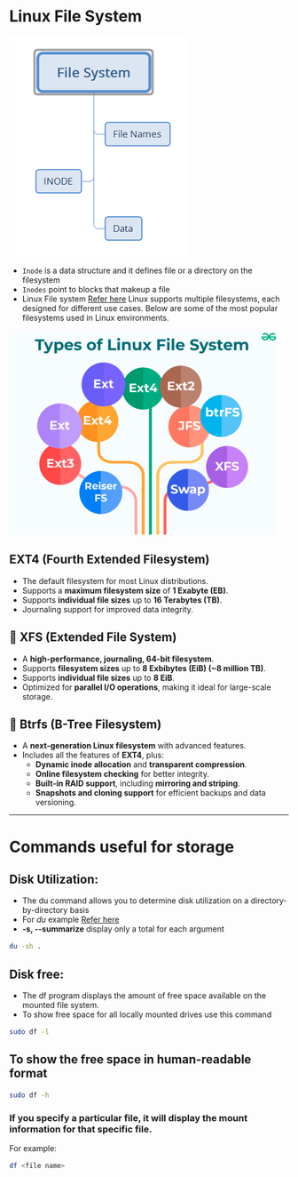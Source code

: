 # Linux File System
![Preview](../../images/linux/3.png)

- `Inode` is a data structure and it defines file or a directory on the filesystem
- `Inodes` point to blocks that makeup a file
- Linux File system [Refer here](https://www.geeksforgeeks.org/linux-file-system/)
Linux supports multiple filesystems, each designed for different use cases. Below are some of the most popular filesystems used in Linux environments.

![Preview](../../images/linux/4.png)

##  EXT4 (Fourth Extended Filesystem)
- The default filesystem for most Linux distributions.
- Supports a **maximum filesystem size** of **1 Exabyte (EB)**.
- Supports **individual file sizes** up to **16 Terabytes (TB)**.
- Journaling support for improved data integrity.

## 📌 XFS (Extended File System)
- A **high-performance, journaling, 64-bit filesystem**.
- Supports **filesystem sizes** up to **8 Exbibytes (EiB) (~8 million TB)**.
- Supports **individual file sizes** up to **8 EiB**.
- Optimized for **parallel I/O operations**, making it ideal for large-scale storage.

## 📌 Btrfs (B-Tree Filesystem)
- A **next-generation Linux filesystem** with advanced features.
- Includes all the features of **EXT4**, plus:
  - **Dynamic inode allocation** and **transparent compression**.
  - **Online filesystem checking** for better integrity.
  - **Built-in RAID support**, including **mirroring and striping**.
  - **Snapshots and cloning support** for efficient backups and data versioning.

---
# Commands useful for storage  

## Disk Utilization:
- The du command allows you to determine disk utilization on a directory-by-directory basis
- For _du_ example [Refer here](https://www.redhat.com/en/blog/du-command-options)
- **-s, --summarize** display only a total for each argument
```sh
du -sh .
```

## Disk free:
- The df program displays the amount of free space available on the mounted file system.
- To show free space for all locally mounted drives use this command
```sh
sudo df -l
```

## To show the free space in human-readable format
```bash
sudo df -h
``` 

### If you specify a particular file, it will display the mount information for that specific file.  

For example:  
```bash
df <file name>

